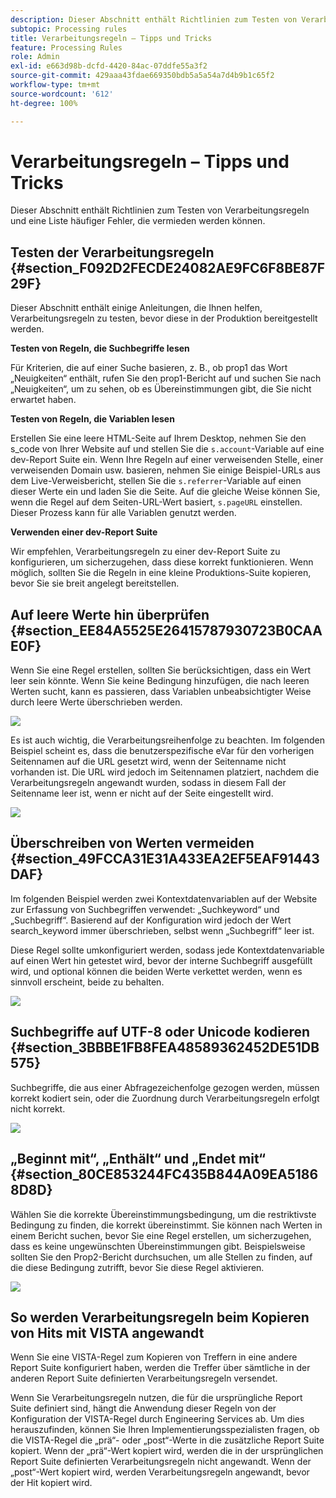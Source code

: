 ```yaml
---
description: Dieser Abschnitt enthält Richtlinien zum Testen von Verarbeitungsregeln und eine Liste häufiger Fehler, die vermieden werden können.
subtopic: Processing rules
title: Verarbeitungsregeln – Tipps und Tricks
feature: Processing Rules
role: Admin
exl-id: e663d98b-dcfd-4420-84ac-07ddfe55a3f2
source-git-commit: 429aaa43fdae669350bdb5a5a54a7d4b9b1c65f2
workflow-type: tm+mt
source-wordcount: '612'
ht-degree: 100%

---
```


# Verarbeitungsregeln – Tipps und Tricks

Dieser Abschnitt enthält Richtlinien zum Testen von Verarbeitungsregeln und eine Liste häufiger Fehler, die vermieden werden können.

## Testen der Verarbeitungsregeln {#section_F092D2FECDE24082AE9FC6F8BE87F29F}

Dieser Abschnitt enthält einige Anleitungen, die Ihnen helfen, Verarbeitungsregeln zu testen, bevor diese in der Produktion bereitgestellt werden.

**Testen von Regeln, die Suchbegriffe lesen**

Für Kriterien, die auf einer Suche basieren, z. B., ob prop1 das Wort „Neuigkeiten“ enthält, rufen Sie den prop1-Bericht auf und suchen Sie nach „Neuigkeiten“, um zu sehen, ob es Übereinstimmungen gibt, die Sie nicht erwartet haben.

**Testen von Regeln, die Variablen lesen**

Erstellen Sie eine leere HTML-Seite auf Ihrem Desktop, nehmen Sie den s_code von Ihrer Website auf und stellen Sie die `s.account`-Variable auf eine dev-Report Suite ein. Wenn Ihre Regeln auf einer verweisenden Stelle, einer verweisenden Domain usw. basieren, nehmen Sie einige Beispiel-URLs aus dem Live-Verweisbericht, stellen Sie die `s.referrer`-Variable auf einen dieser Werte ein und laden Sie die Seite. Auf die gleiche Weise können Sie, wenn die Regel auf dem Seiten-URL-Wert basiert, `s.pageURL` einstellen. Dieser Prozess kann für alle Variablen genutzt werden.

**Verwenden einer dev-Report Suite**

Wir empfehlen, Verarbeitungsregeln zu einer dev-Report Suite zu konfigurieren, um sicherzugehen, dass diese korrekt funktionieren. Wenn möglich, sollten Sie die Regeln in eine kleine Produktions-Suite kopieren, bevor Sie sie breit angelegt bereitstellen.

## Auf leere Werte hin überprüfen  {#section_EE84A5525E26415787930723B0CAAE0F}

Wenn Sie eine Regel erstellen, sollten Sie berücksichtigen, dass ein Wert leer sein könnte. Wenn Sie keine Bedingung hinzufügen, die nach leeren Werten sucht, kann es passieren, dass Variablen unbeabsichtigter Weise durch leere Werte überschrieben werden.

![](assets/tips-set-value-acquisition-code.png)

Es ist auch wichtig, die Verarbeitungsreihenfolge zu beachten. Im folgenden Beispiel scheint es, dass die benutzerspezifische eVar für den vorherigen Seitennamen auf die URL gesetzt wird, wenn der Seitenname nicht vorhanden ist. Die URL wird jedoch im Seitennamen platziert, nachdem die Verarbeitungsregeln angewandt wurden, sodass in diesem Fall der Seitenname leer ist, wenn er nicht auf der Seite eingestellt wird.

![](assets/tips-copy-page-name-to-evar.png)

## Überschreiben von Werten vermeiden  {#section_49FCCA31E31A433EA2EF5EAF91443DAF}

Im folgenden Beispiel werden zwei Kontextdatenvariablen auf der Website zur Erfassung von Suchbegriffen verwendet: „Suchkeyword“ und „Suchbegriff“. Basierend auf der Konfiguration wird jedoch der Wert search_keyword immer überschrieben, selbst wenn „Suchbegriff“ leer ist.

Diese Regel sollte umkonfiguriert werden, sodass jede Kontextdatenvariable auf einen Wert hin getestet wird, bevor der interne Suchbegriff ausgefüllt wird, und optional können die beiden Werte verkettet werden, wenn es sinnvoll erscheint, beide zu behalten.

![](assets/tips-search-keyword.png)

## Suchbegriffe auf UTF-8 oder Unicode kodieren  {#section_3BBBE1FB8FEA48589362452DE51DB575}

Suchbegriffe, die aus einer Abfragezeichenfolge gezogen werden, müssen korrekt kodiert sein, oder die Zuordnung durch Verarbeitungsregeln erfolgt nicht korrekt.

![](assets/tips-multibyte.png)

## „Beginnt mit“, „Enthält“ und „Endet mit“  {#section_80CE853244FC435B844A09EA51868D8D}

Wählen Sie die korrekte Übereinstimmungsbedingung, um die restriktivste Bedingung zu finden, die korrekt übereinstimmt. Sie können nach Werten in einem Bericht suchen, bevor Sie eine Regel erstellen, um sicherzugehen, dass es keine ungewünschten Übereinstimmungen gibt. Beispielsweise sollten Sie den Prop2-Bericht durchsuchen, um alle Stellen zu finden, auf die diese Bedingung zutrifft, bevor Sie diese Regel aktivieren.

![](assets/tips-startswith.png)

## So werden Verarbeitungsregeln beim Kopieren von Hits mit VISTA angewandt 

Wenn Sie eine VISTA-Regel zum Kopieren von Treffern in eine andere Report Suite konfiguriert haben, werden die Treffer über sämtliche in der anderen Report Suite definierten Verarbeitungsregeln versendet.

Wenn Sie Verarbeitungsregeln nutzen, die für die ursprüngliche Report Suite definiert sind, hängt die Anwendung dieser Regeln von der Konfiguration der VISTA-Regel durch Engineering Services ab. Um dies herauszufinden, können Sie Ihren Implementierungsspezialisten fragen, ob die VISTA-Regel die „prä“- oder „post“-Werte in die zusätzliche Report Suite kopiert. Wenn der „prä“-Wert kopiert wird, werden die in der ursprünglichen Report Suite definierten Verarbeitungsregeln nicht angewandt. Wenn der „post“-Wert kopiert wird, werden Verarbeitungsregeln angewandt, bevor der Hit kopiert wird.
